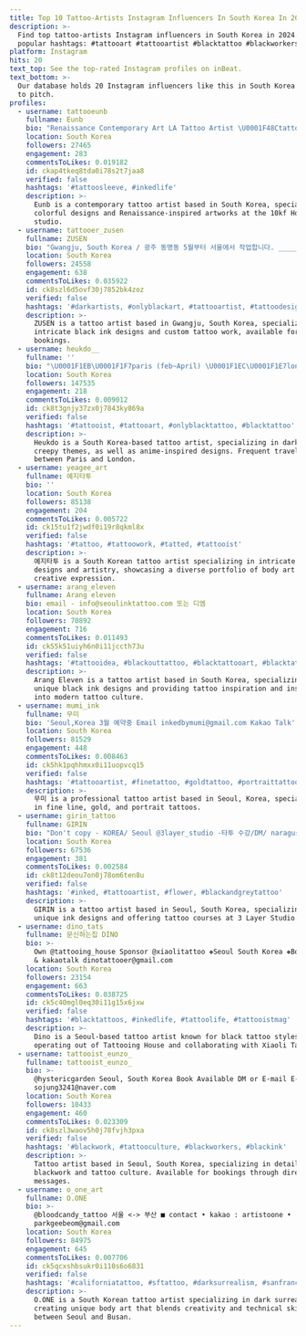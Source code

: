 ```yaml
---
title: Top 10 Tattoo-Artists Instagram Influencers In South Korea In 2024
description: >-
  Find top tattoo-artists Instagram influencers in South Korea in 2024. Most
  popular hashtags: #tattooart #tattooartist #blacktattoo #blackworkers.
platform: Instagram
hits: 20
text_top: See the top-rated Instagram profiles on inBeat.
text_bottom: >-
  Our database holds 20 Instagram influencers like this in South Korea for you
  to pitch.
profiles:
  - username: tattooeunb
    fullname: Eunb
    bio: "Renaissance Contemporary Art LA Tattoo Artist \U0001F48Ctattooeunb@gmail.com @eunb.tt Color works @10kf_hollywood studio"
    location: South Korea
    followers: 27465
    engagement: 283
    commentsToLikes: 0.019182
    id: ckap4tkeq8tda0i78s2t7jaa8
    verified: false
    hashtags: '#tattoosleeve, #inkedlife'
    description: >-
      Eunb is a contemporary tattoo artist based in South Korea, specializing in
      colorful designs and Renaissance-inspired artworks at the 10kf Hollywood
      studio.
  - username: tattooer_zusen
    fullname: ZUSEN
    bio: "Gwangju, South Korea / 광주 동명동 5월부터 서울에서 작업합니다. ___________ \U0001F4E9KAKAO or DM for booking 작업 문의"
    location: South Korea
    followers: 24558
    engagement: 638
    commentsToLikes: 0.035922
    id: ck8szl6d5ovf30j7852bk4zoz
    verified: false
    hashtags: '#darkartists, #onlyblackart, #tattooartist, #tattoodesign'
    description: >-
      ZUSEN is a tattoo artist based in Gwangju, South Korea, specializing in
      intricate black ink designs and custom tattoo work, available for
      bookings.
  - username: heukdo__
    fullname: ''
    bio: "\U0001F1EB\U0001F1F7paris (feb~April) \U0001F1EC\U0001F1E7london (April 6~ 11th) Based in @mizangwon Dark&creepy&anime .sponsored by @bheppo ✷Booking E-mail : heuktattooer@gmail.com"
    location: South Korea
    followers: 147535
    engagement: 218
    commentsToLikes: 0.009012
    id: ck8t3gnjy37zx0j7843ky869a
    verified: false
    hashtags: '#tattooist, #tattooart, #onlyblacktattoo, #blacktattoo'
    description: >-
      Heukdo is a South Korea-based tattoo artist, specializing in dark and
      creepy themes, as well as anime-inspired designs. Frequent traveler
      between Paris and London.
  - username: yeagee_art
    fullname: 예지타투
    bio: ''
    location: South Korea
    followers: 85138
    engagement: 204
    commentsToLikes: 0.005722
    id: ck15tu1f2jwdf0i19r8qkml8x
    verified: false
    hashtags: '#tattoo, #tattoowork, #tatted, #tattooist'
    description: >-
      예지타투 is a South Korean tattoo artist specializing in intricate tattoo
      designs and artistry, showcasing a diverse portfolio of body art and
      creative expression.
  - username: arang_eleven
    fullname: Arang eleven
    bio: email - info@seoulinktattoo.com 또는 디엠
    location: South Korea
    followers: 70892
    engagement: 716
    commentsToLikes: 0.011493
    id: ck55k51uiyh6n0i11jccth73u
    verified: false
    hashtags: '#tattooidea, #blackouttattoo, #blacktattooart, #blacktattoomag'
    description: >-
      Arang Eleven is a tattoo artist based in South Korea, specializing in
      unique black ink designs and providing tattoo inspiration and insights
      into modern tattoo culture.
  - username: mumi_ink
    fullname: 무미
    bio: 'Seoul,Korea 3월 예약중 Email inkedbymumi@gmail.com Kakao Talk'
    location: South Korea
    followers: 81529
    engagement: 448
    commentsToLikes: 0.008463
    id: ck5hk1pqhhmxx0i11uopvcq15
    verified: false
    hashtags: '#tattooartist, #finetattoo, #goldtattoo, #portraittattoo'
    description: >-
      무미 is a professional tattoo artist based in Seoul, Korea, specializing
      in fine line, gold, and portrait tattoos.
  - username: girin_tattoo
    fullname: GIRIN
    bio: "Don't copy - KOREA/ Seoul @3layer_studio -타투 수강/DM/ naragustlr@gmail.com -오픈카톡 주소 변경 되었습니다 아래 링크로 다시 들어와주세요\U0001F447\U0001F447"
    location: South Korea
    followers: 67536
    engagement: 381
    commentsToLikes: 0.002584
    id: ck8t12deou7on0j78om6ten8u
    verified: false
    hashtags: '#inked, #tattooartist, #flower, #blackandgreytattoo'
    description: >-
      GIRIN is a tattoo artist based in Seoul, South Korea, specializing in
      unique ink designs and offering tattoo courses at 3 Layer Studio.
  - username: dino_tats
    fullname: 문신하는집 DINO
    bio: >-
      Own @tattooing_house Sponsor @xiaolitattoo ❖Seoul South Korea ❖Booking DM
      & kakaotalk dinotattooer@gmail.com
    location: South Korea
    followers: 23154
    engagement: 663
    commentsToLikes: 0.038725
    id: ck5c40mgl0eq30i11g15x6jxw
    verified: false
    hashtags: '#blacktattoos, #inkedlife, #tattoolife, #tattooistmag'
    description: >-
      Dino is a Seoul-based tattoo artist known for black tattoo styles,
      operating out of Tattooing House and collaborating with Xiaoli Tattoo.
  - username: tattooist_eunzo_
    fullname: tattooist_eunzo_
    bio: >-
      @hystericgarden Seoul, South Korea Book Available DM or E-mail E-mail :
      sojung3241@naver.com
    location: South Korea
    followers: 10433
    engagement: 460
    commentsToLikes: 0.023309
    id: ck8szl3waov5h0j78fvjh3pxa
    verified: false
    hashtags: '#blackwork, #tattooculture, #blackworkers, #blackink'
    description: >-
      Tattoo artist based in Seoul, South Korea, specializing in detailed
      blackwork and tattoo culture. Available for bookings through direct
      messages.
  - username: o_one_art
    fullname: O.ONE
    bio: >-
      @bloodcandy_tattoo 서울 <-> 부산 ■ contact • kakao : artistoone •
      parkgeebeom@gmail.com
    location: South Korea
    followers: 84975
    engagement: 645
    commentsToLikes: 0.007706
    id: ck5qcxshbsukr0i110s6o6831
    verified: false
    hashtags: '#californiatattoo, #sftattoo, #darksurrealism, #sanfranciscotattooartist'
    description: >-
      O.ONE is a South Korean tattoo artist specializing in dark surrealism,
      creating unique body art that blends creativity and technical skill
      between Seoul and Busan.
---
```


